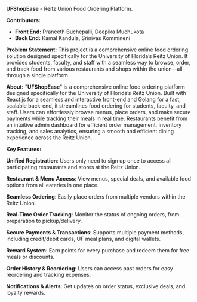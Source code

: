 **UFShopEase** - Reitz Union Food Ordering Platform.

**Contributors:**
- **Front End:** Praneeth Buchepalli, Deepika Muchukota
- **Back End:** Kamal Kandula, Srinivas Kommineni

**Problem Statement:**
This project is a comprehensive online food ordering solution designed specifically for the University of Florida’s Reitz Union. It provides students, faculty, and staff with a seamless way to browse, order, and track food from various restaurants and shops within the union—all through a single platform.

**About:**
"**UFShopEase**" is a comprehensive online food ordering platform designed specifically for the University of Florida’s Reitz Union. Built with React.js for a seamless and interactive front-end and Golang for a fast, scalable back-end, it streamlines food ordering for students, faculty, and staff. Users can effortlessly browse menus, place orders, and make secure payments while tracking their meals in real time. Restaurants benefit from an intuitive admin dashboard for efficient order management, inventory tracking, and sales analytics, ensuring a smooth and efficient dining experience across the Reitz Union.

**Key Features:**

**Unified Registration**: Users only need to sign up once to access all participating restaurants and stores at the Reitz Union.
   
**Restaurant & Menu Access**: View menus, special deals, and available food options from all eateries in one place.
  
 **Seamless Ordering**: Easily place orders from multiple vendors within the Reitz Union.
  
 **Real-Time Order Tracking**: Monitor the status of ongoing orders, from preparation to pickup/delivery.
   
**Secure Payments & Transactions**: Supports multiple payment methods, including credit/debit cards, UF meal plans, and digital wallets.
   
**Reward System**: Earn points for every purchase and redeem them for free meals or discounts.
   
**Order History & Reordering**: Users can access past orders for easy reordering and tracking expenses.
   
**Notifications & Alerts**: Get updates on order status, exclusive deals, and loyalty rewards.


